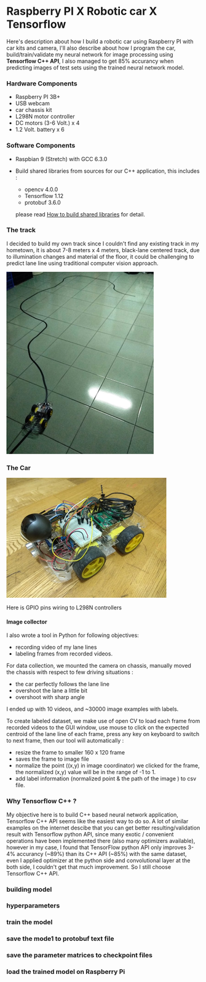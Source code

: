 # Raspberry PI X Robotic car X Tensorflow

Here's description about how I build a robotic car using Raspberry PI with car kits and camera, I'll also describe about how I program the car, build/train/validate my neural network for image processing using **Tensorflow C++ API**, I also managed to get 85% accurancy when predicting images of test sets using the trained neural network model.

### Hardware Components
* Raspberry PI 3B+
* USB webcam
* car chassis kit
* L298N motor controller
* DC motors (3-6 Volt.) x 4
* 1.2 Volt. battery x 6

### Software Components
* Raspbian 9 (Stretch) with GCC 6.3.0
* Build shared libraries from sources for our C++ application, this includes :
  * opencv 4.0.0
  * Tensorflow 1.12
  * protobuf 3.6.0
  
  please read [How to build shared libraries](build_essential_libraries.md) for detail.


### The track
I decided to build my own track since I couldn't find any existing track in my hometown, it is about 7-8 meters x 4 meters, black-lane centered track, due to illumination changes and material of the floor, it could be challenging to predict lane line using traditional computer vision approach.

<img src="track1.jpg" width="383" height="474" class="center" />

### The Car

<img src="robotCarPI.jpg" width="416" height="312" class="center" />

Here is GPIO pins wiring to L298N controllers



#### Image collector
I also wrote a tool in Python for following objectives:
* recording video of my lane lines 
* labeling frames from recorded videos.

For data collection, we mounted the camera on chassis, manually moved the chassis with respect to few driving situations :
* the car perfectly follows the lane line
* overshoot the lane a little bit
* overshoot with sharp angle

I ended up with 10 videos, and ~30000 image examples with labels.

To create labeled dataset, we make use of open CV to load each frame from recorded videos to the GUI window, use mouse to click on the expected centroid of the lane line of each frame, press any key on keyboard to switch to next frame, then our tool will automatically :
* resize the frame to smaller 160 x 120 frame
* saves the frame to image file
* normalize the point ((x,y) in image coordinator) we clicked for the frame, the normalized (x,y) value will be in the range of -1 to 1.
* add label information (normalized point & the path of the image ) to csv file.



### Why Tensorflow C++ ?
My objective here is to build C++ based neural network application, Tensorflow C++ API seems like the easiest way to do so. A lot of similar examples on the internet descibe that you can get better resulting/validation result with Tensorflow python API, since many exotic / convenient operations have been implemented there (also many optimizers available), however in my case, I found that TensorFlow python API only improves 3-4% accurancy (~89%) than its C++ API (~85%) with the same dataset, even I applied optimizer at the python side and convolutional layer at the both side, I couldn't get that much improvement. So I still choose Tensorflow C++ API.

### building model

### hyperparameters

### train the model

### save the mode1 to protobuf text file

### save the parameter matrices to checkpoint files

### load the trained model on Raspberry Pi




